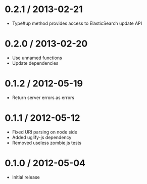 0.2.1 / 2013-02-21
==================

  * Type#up method provides access to ElasticSearch update API


0.2.0 / 2013-02-20
==================

  * Use unnamed functions
  * Update dependencies


0.1.2 / 2012-05-19
==================

  * Return server errors as errors


0.1.1 / 2012-05-12
==================

  * Fixed URI parsing on node side
  * Added uglify-js dependency
  * Removed useless zombie.js tests


0.1.0 / 2012-05-04
==================

  * Initial release
